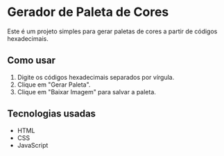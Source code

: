 # Gerador de Paleta de Cores

Este é um projeto simples para gerar paletas de cores a partir de códigos hexadecimais.

## Como usar
1. Digite os códigos hexadecimais separados por vírgula.
2. Clique em "Gerar Paleta".
3. Clique em "Baixar Imagem" para salvar a paleta.

## Tecnologias usadas
- HTML
- CSS
- JavaScript
